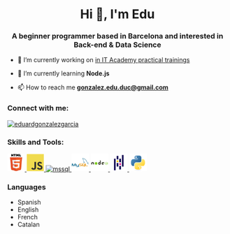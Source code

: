 <h1 align="center">Hi 👋, I'm Edu</h1>
<h3 align="center">A beginner programmer based in Barcelona and interested in Back-end & Data Science</h3>

- 🔭 I’m currently working on [in IT Academy practical trainings](https://www.barcelonactiva.cat/ca/itacademy-empreses?utm_source=SEM&utm_medium=Cercadors&utm_content=SEM&utm_term=Empreses_Text_CAT&utm_campaign=IT_Academy)

- 🌱 I’m currently learning **Node.js**

<!-- - 🤝 I’m looking for help with [https://www.barcelonactiva.cat/ca/itacademy-empreses?utm_source=SEM&utm_medium=Cercadors&utm_content=SEM&utm_term=Empreses_Text_CAT&utm_campaign=IT_Academy](https://www.barcelonactiva.cat/ca/itacademy-empreses?utm_source=SEM&utm_medium=Cercadors&utm_content=SEM&utm_term=Empreses_Text_CAT&utm_campaign=IT_Academy) -->

- 📫 How to reach me **gonzalez.edu.duc@gmail.com**

<h3 align="left">Connect with me:</h3>
<p align="left">
<a href="https://www.linkedin.com/in/eduard-gonzalez-garcia-966966131/" target="blank"><img align="center" src="https://cdn.jsdelivr.net/npm/simple-icons@3.0.1/icons/linkedin.svg" alt="eduardgonzalezgarcia" height="30" width="40" /></a>
</p>

<h3 align="left">Skills and Tools:</h3>
<p align="left"> <a href="https://www.w3.org/html/" target="_blank" rel="noreferrer"> <img src="https://raw.githubusercontent.com/devicons/devicon/master/icons/html5/html5-original-wordmark.svg" alt="html5" width="40" height="40"/> </a> <a href="https://developer.mozilla.org/en-US/docs/Web/JavaScript" target="_blank" rel="noreferrer"> <img src="https://raw.githubusercontent.com/devicons/devicon/master/icons/javascript/javascript-original.svg" alt="javascript" width="40" height="40"/> </a> <a href="https://www.microsoft.com/en-us/sql-server" target="_blank" rel="noreferrer"> <img src="https://www.svgrepo.com/show/303229/microsoft-sql-server-logo.svg" alt="mssql" width="40" height="40"/> </a> <a href="https://www.mysql.com/" target="_blank" rel="noreferrer"> <img src="https://raw.githubusercontent.com/devicons/devicon/master/icons/mysql/mysql-original-wordmark.svg" alt="mysql" width="40" height="40"/> </a> <a href="https://nodejs.org" target="_blank" rel="noreferrer"> <img src="https://raw.githubusercontent.com/devicons/devicon/master/icons/nodejs/nodejs-original-wordmark.svg" alt="nodejs" width="40" height="40"/> </a> <a href="https://pandas.pydata.org/" target="_blank" rel="noreferrer"> <img src="https://raw.githubusercontent.com/devicons/devicon/2ae2a900d2f041da66e950e4d48052658d850630/icons/pandas/pandas-original.svg" alt="pandas" width="40" height="40"/> </a> <a href="https://www.python.org" target="_blank" rel="noreferrer"> <img src="https://raw.githubusercontent.com/devicons/devicon/master/icons/python/python-original.svg" alt="python" width="40" height="40"/> </a> </p>

<h3 align="left">Languages</h3>
<p align="left">
  
- Spanish
- English
- French
- Catalan  
  
